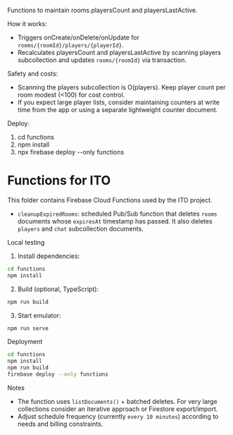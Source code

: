 Functions to maintain rooms.playersCount and playersLastActive.

How it works:
- Triggers onCreate/onDelete/onUpdate for `rooms/{roomId}/players/{playerId}`.
- Recalculates playersCount and playersLastActive by scanning players subcollection and updates `rooms/{roomId}` via transaction.

Safety and costs:
- Scanning the players subcollection is O(players). Keep player count per room modest (<100) for cost control.
- If you expect large player lists, consider maintaining counters at write time from the app or using a separate lightweight counter document.

Deploy:
1. cd functions
2. npm install
3. npx firebase deploy --only functions
# Functions for ITO

This folder contains Firebase Cloud Functions used by the ITO project.

- `cleanupExpiredRooms`: scheduled Pub/Sub function that deletes `rooms` documents whose `expiresAt` timestamp has passed. It also deletes `players` and `chat` subcollection documents.

Local testing

1. Install dependencies:

```bash
cd functions
npm install
```

2. Build (optional, TypeScript):

```bash
npm run build
```

3. Start emulator:

```bash
npm run serve
```

Deployment

```bash
cd functions
npm install
npm run build
firebase deploy --only functions
```

Notes

- The function uses `listDocuments()` + batched deletes. For very large collections consider an iterative approach or Firestore export/import.
- Adjust schedule frequency (currently `every 10 minutes`) according to needs and billing constraints.
